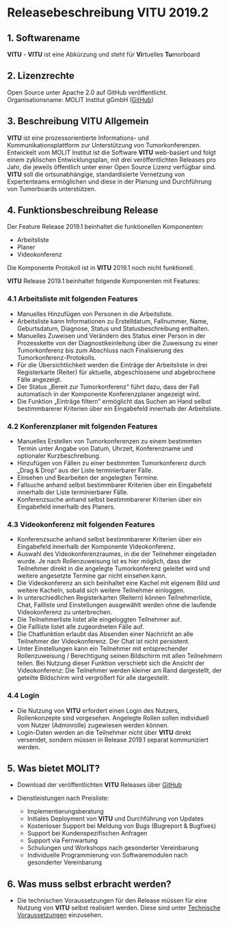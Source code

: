 # Releasebeschreibung VITU 2019.2

<print-header/>

## 1. Softwarename
**VITU** - **VITU** ist eine Abkürzung und steht für **Vi**rtuelles **Tu**morboard

## 2. Lizenzrechte
Open Source unter Apache 2.0 auf GitHub veröffentlicht.  
Organisationsname: MOLIT Institut gGmbH ([GitHub](https://github.com/molit-institute/))

## 3. Beschreibung VITU Allgemein
**VITU** ist eine prozessorientierte Informations- und Kommunikationsplattform zur Unterstützung von Tumorkonferenzen. Entwickelt vom MOLIT Institut ist die Software **VITU** web-basiert und folgt einem zyklischen Entwicklungsplan, mit drei veröffentlichten Releases pro Jahr, die jeweils öffentlich unter einer Open Source Lizenz verfügbar sind.  
**VITU** soll die ortsunabhängige, standardisierte Vernetzung von Expertenteams ermöglichen und diese in der Planung und Durchführung von Tumorboards unterstützen. 

## 4. Funktionsbeschreibung Release
Der Feature Release 2019.1 beinhaltet die funktionellen Komponenten:  
* Arbeitsliste
* Planer 
* Videokonferenz  

Die Komponente Protokoll ist in **VITU** 2019.1 noch nicht funktionell.  


**VITU** Release 2019.1 beinhaltet folgende Komponenten mit Features:

### 4.1 Arbeitsliste mit folgenden Features
* Manuelles Hinzufügen von Personen in die Arbeitsliste.
* Arbeitsliste kann Informationen zu Erstelldatum, Fallnummer, Name, Geburtsdatum, Diagnose, Status und Statusbeschreibung enthalten.
* Manuelles Zuweisen und Verändern des Status einer Person in der Prozesskette von der Diagnostikeinleitung über die Zuweisung zu einer Tumorkonferenz bis zum Abschluss nach Finalisierung des Tumorkonferenz-Protokolls.
* Für die Übersichtlichkeit werden die Einträge der Arbeitsliste in drei Registerkarte (Reiter) für aktuelle, abgeschlossene und abgebrochene Fälle angezeigt.
* Der Status „Bereit zur Tumorkonferenz“ führt dazu, dass der Fall automatisch in der Komponente Konferenzplaner angezeigt wird.
* Die Funktion „Einträge filtern“ ermöglicht das Suchen an Hand selbst bestimmbarerer Kriterien über ein Eingabefeld innerhalb der Arbeitsliste.  

### 4.2 Konferenzplaner mit folgenden Features
*  Manuelles Erstellen von Tumorkonferenzen zu einem bestimmten Termin unter Angabe von Datum, Uhrzeit, Konferenzname und optionaler Kurzbeschreibung.
*  Hinzufügen von Fällen zu einer bestimmten Tumorkonferenz durch „Drag & Drop“ aus der Liste terminierbarer Fälle.
*  Einsehen und Bearbeiten der angelegten Termine.
*  Fallsuche anhand selbst bestimmbarer Kriterien über ein Eingabefeld innerhalb der Liste terminierbarer Fälle.
*  Konferenzsuche anhand selbst bestimmbarerer Kriterien über ein Eingabefeld innerhalb des Planers.  

### 4.3 Videokonferenz mit folgenden Features
* Konferenzsuche anhand selbst bestimmbarerer Kriterien über ein Eingabefeld innerhalb der Komponente Videokonferenz.
* Auswahl des Videokonferenzraumes, in die der Teilnehmer eingeladen wurde. Je nach Rollenzuweisung ist es hier möglich, dass der Teilnehmer direkt in die angelegte Tumorkonferenz geleitet wird und weitere angesetzte Termine gar nicht einsehen kann.
* Die Videokonferenz an sich beinhaltet eine Kachel mit eigenem Bild und weitere Kacheln, sobald sich weitere Teilnehmer einloggen.
* In unterschiedlichen Registerkarten (Reitern) können Teilnehmerliste, Chat, Fallliste und Einstellungen ausgewählt werden ohne die laufende Videokonferenz zu unterbrechen.
*  Die Teilnehmerliste listet alle eingeloggten Teilnehmer auf.
*  Die Fallliste listet alle zugeordneten Fälle auf.
*  Die Chatfunktion erlaubt das Absenden einer Nachricht an alle Teilnehmer der Videokonferenz. Der Chat ist nicht persistent.
*  Unter Einstellungen kann ein Teilnehmer mit entsprechender Rollenzuweisung / Berechtigung seinen Bildschirm mit allen Teilnehmern teilen. Bei Nutzung dieser Funktion verschiebt sich die Ansicht der Videokonferenz: Die Teilnehmer werden kleiner am Rand dargestellt, der geteilte Bildschirm wird vergrößert für alle dargestellt.  

### 4.4 Login
* Die Nutzung von **VITU** erfordert einen Login des Nutzers, Rollenkonzepte sind vorgesehen. Angelegte Rollen sollen individuell vom Nutzer (Adminrolle) zugewiesen werden können.
* Login-Daten werden an die Teilnehmer nicht über **VITU** direkt versendet, sondern müssen in Release 2019.1 separat kommuniziert werden.  

## 5. Was bietet MOLIT?
* Download der veröffentlichten **VITU** Releases über [GitHub](https://github.com/molit-institute/) 

* Dienstleistungen nach Preisliste:
  *  Implementierungsberatung
  *  Initiales Deployment von **VITU** und Durchführung von Updates
  *  Kostenloser Support bei Meldung von Bugs (Bugreport & Bugfixes)
  *  Support bei Kundenspezifischen Anfragen
  *  Support via Fernwartung
  *  Schulungen und Workshops nach gesonderter Vereinbarung
  *  Individuelle Programmierung von Softwaremodulen nach gesonderter Vereinbarung

## 6. Was muss selbst erbracht werden?
*  Die technischen Voraussetzungen für den Release müssen für eine Nutzung von **VITU** selbst realisiert werden. Diese sind unter [Technische Voraussetzungen](https://docs.molit.eu/vitu-docs/guide/requirements.html) einzusehen.

<pdf-download />
